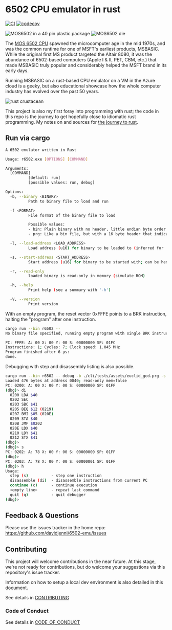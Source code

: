 # 6502 CPU emulator in rust

[![CI](https://github.com/davidjenni/6502-emu/actions/workflows/CI.yml/badge.svg)](https://github.com/davidjenni/6502-emu/actions/workflows/CI.yml)
[![codecov](https://codecov.io/gh/davidjenni/6502-emu/graph/badge.svg?token=K65NNITM7V)](https://codecov.io/gh/davidjenni/6502-emu)

![MOS6502 in a 40 pin plastic package](/assets/MOS%206502%20DIP40-small.jpg)
![MOS6502 die](/assets/MOS_6502_die-small.jpg)

The [MOS 6502 CPU](https://en.wikipedia.org/wiki/MOS_Technology_6502) spawned
the microcomputer age in the mid 1970s, and was the common runtime for
one of MSFT's earliest products, MSBASIC.
While the original first MS product targeted the Altair 8080,
it was the abundance of 6502-based computers (Apple I & II, PET, CBM, etc.)
that made MSBASIC truly popular and considerably helped the MSFT brand in its early days.

Running MSBASIC on a rust-based CPU emulator on a VM in the Azure cloud is a geeky,
but also educational showcase how the whole computer industry has evolved over the past 50 years.

![rust crustacean](/assets/crabby.png)

This project is also my first foray into programming with rust; the code in this repo is the journey
to get hopefully close to idiomatic rust programming.
My notes on and sources for [the journey to rust](/docs/Learning_Rust.md).

## Run via cargo

```bash
A 6502 emulator written in Rust

Usage: r6502.exe [OPTIONS] [COMMAND]

Arguments:
  [COMMAND]
          [default: run]
          [possible values: run, debug]

Options:
  -b, --binary <BINARY>
          Path to binary file to load and run

  -f <FORMAT>
          File format of the binary file to load

          Possible values:
          - bin: Plain binary with no header, little endian byte order
          - prg: Like a bin file, but with a 16 byte header that indicates the load address

  -l, --load-address <LOAD_ADDRESS>
          Load address (u16) for binary to be loaded to (inferred for .prg); if no start_addr it is also used as start address

  -s, --start-address <START_ADDRESS>
          Start address (u16) for binary to be started with; can be hex address in 0x1234 format

  -r, --read-only
          loaded binary is read-only in memory (simulate ROM)

  -h, --help
          Print help (see a summary with '-h')

  -V, --version
          Print version

```

With an empty program, the reset vector 0xFFFE points to a BRK instruction,
halting the "program" after one instruction.

```bash
cargo run --bin r6502 --
No binary file specified, running empty program with single BRK instruction

PC: FFFE: A: 00 X: 00 Y: 00 S: 00000000 SP: 01FC
Instructions: 1; Cycles: 7; Clock speed: 1.045 MHz
Program finished after 6 μs:
done.
```

Debugging with step and disassembly listing is also possible.

```bash
cargo run --bin r6502 -- debug -b ./cli/tests/assets/euclid_gcd.prg -s 0x0200
Loaded 476 bytes at address 0040; read-only mem=false
PC: 0200: A: 00 X: 00 Y: 00 S: 00000000 SP: 01FF
(dbg)> di
  0200 LDA $40
  0202 SEC
  0203 SBC $41
  0205 BEQ $12 (0219)
  0207 BMI $05 (020E)
  0209 STA $40
  020B JMP $0202
  020E LDX $40
  0210 LDY $41
  0212 STX $41
(dbg)>
(dbg)> s
PC: 0202: A: 78 X: 00 Y: 00 S: 00000000 SP: 01FF
(dbg)>
PC: 0203: A: 78 X: 00 Y: 00 S: 00000001 SP: 01FF
(dbg)> h
Usage:
  step (s)          - step one instruction
  disassemble (di)  - disassemble instructions from current PC
  continue (c)      - continue execution
  <empty line>      - repeat last command
  quit (q)          - quit debugger
(dbg)>
```

## Feedback & Questions

Please use the issues tracker in the home repo: <https://github.com/davidjenni/6502-emu/issues>

## Contributing

This project will welcome contributions in the near future. At this stage, we're not ready for contributions,
but do welcome your suggestions via this repository's issue tracker.

Information on how to setup a local dev environment is also detailed in this document.

See details in [CONTRIBUTING](CONTRIBUTING.md)

### Code of Conduct

See details in [CODE_OF_CONDUCT](CODE_OF_CONDUCT.md)
